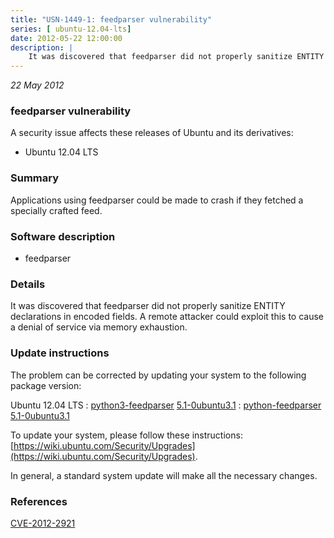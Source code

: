 ```yaml
---
title: "USN-1449-1: feedparser vulnerability"
series: [ ubuntu-12.04-lts]
date: 2012-05-22 12:00:00
description: |
    It was discovered that feedparser did not properly sanitize ENTITY declarations in encoded fields. A remote attacker could exploit this to cause a denial of service via memory exhaustion. 
--- 
```

 
 

*22 May 2012*

### feedparser vulnerability

A security issue affects these releases of Ubuntu and its derivatives:

* Ubuntu 12.04 LTS

### Summary

Applications using feedparser could be made to crash if they fetched a specially crafted feed.

### Software description

* feedparser 

### Details

It was discovered that feedparser did not properly sanitize ENTITY declarations in encoded fields. A remote attacker could exploit this to cause a denial of service via memory exhaustion. 

### Update instructions

The problem can be corrected by updating your system to the following package version:

Ubuntu 12.04 LTS
 : [python3-feedparser](https://launchpad.net/ubuntu/+source/feedparser) <span> [5.1-0ubuntu3.1](https://launchpad.net/ubuntu/+source/feedparser/5.1-0ubuntu3.1) </span> 
 : [python-feedparser](https://launchpad.net/ubuntu/+source/feedparser) <span> [5.1-0ubuntu3.1](https://launchpad.net/ubuntu/+source/feedparser/5.1-0ubuntu3.1) </span> 

To update your system, please follow these instructions: [https://wiki.ubuntu.com/Security/Upgrades](https://wiki.ubuntu.com/Security/Upgrades).

In general, a standard system update will make all the necessary changes. 

### References

 
 [CVE-2012-2921](http://people.ubuntu.com/~ubuntu-security/cve/CVE-2012-2921)
 

